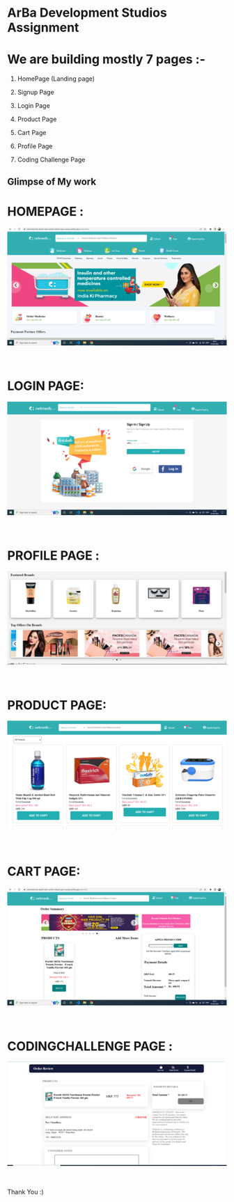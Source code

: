

# ArBa Development Studios Assignment


# We are building mostly 7 pages :- 

1. HomePage (Landing page)
 
2. Signup Page

3. Login Page

4. Product Page

5. Cart Page

6. Profile Page

7. Coding Challenge Page







## Glimpse of My work
# HOMEPAGE :
![HOMEPAGE](https://github.com/lokeshahire/ImageGit/blob/main/2022-06-19%2018_12_47-Greenshot.png?raw=true)
<br>
<br>
<br>
# LOGIN PAGE:
![LOGIN](https://github.com/lokeshahire/ImageGit/blob/main/2022-06-19%2018_16_13-.png?raw=true)
<br>
<br>
<br>
# PROFILE PAGE :
![PROFILE](https://github.com/lokeshahire/ImageGit/blob/main/2022-06-19%2018_16_38-.png?raw=true)
<br>
<br>
<br>
# PRODUCT PAGE:
![PRODUCT](https://github.com/lokeshahire/ImageGit/blob/main/2022-06-19%2018_14_19-Window.png?raw=true)
<br>
<br>
<br>
# CART PAGE:
![CART](https://github.com/lokeshahire/ImageGit/blob/main/2022-06-19%2018_15_31-.png?raw=true)
<br>
<br>
<br>
# CODINGCHALLENGE PAGE :
![CODINGCHALLENGE](https://github.com/lokeshahire/ImageGit/blob/main/2022-06-19%2018_15_55-.png?raw=true)
<br>
<br>
<br>


Thank You :)
